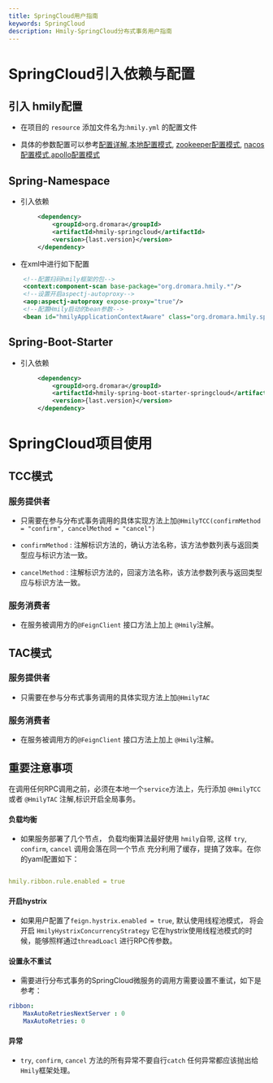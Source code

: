 ```yaml
---
title: SpringCloud用户指南
keywords: SpringCloud
description: Hmily-SpringCloud分布式事务用户指南
---
```


# SpringCloud引入依赖与配置

## 引入 hmily配置

  * 在项目的 `resource` 添加文件名为:`hmily.yml` 的配置文件
  
  * 具体的参数配置可以参考[配置详解](config.md),[本地配置模式](config-local.md), [zookeeper配置模式](config-zookeeper.md), [nacos配置模式](config-nacos.md),[apollo配置模式](config-apollo.md)

## Spring-Namespace

* 引入依赖

```xml
        <dependency>
            <groupId>org.dromara</groupId>
            <artifactId>hmily-springcloud</artifactId>
            <version>{last.version}</version>
        </dependency>
```

* 在xml中进行如下配置

```xml
    <!--配置扫码hmily框架的包-->
    <context:component-scan base-package="org.dromara.hmily.*"/>
    <!--设置开启aspectj-autoproxy-->
    <aop:aspectj-autoproxy expose-proxy="true"/>
    <!--配置Hmily启动的bean参数-->
    <bean id="hmilyApplicationContextAware" class="org.dromara.hmily.spring.HmilyApplicationContextAware"/>
``` 

## Spring-Boot-Starter

* 引入依赖

```xml
        <dependency>
            <groupId>org.dromara</groupId>
            <artifactId>hmily-spring-boot-starter-springcloud</artifactId>
            <version>{last.version}</version>
        </dependency>
```

# SpringCloud项目使用

## TCC模式

### 服务提供者

   * 只需要在参与分布式事务调用的具体实现方法上加`@HmilyTCC(confirmMethod = "confirm", cancelMethod = "cancel")`
  
   * `confirmMethod` : 注解标识方法的，确认方法名称，该方法参数列表与返回类型应与标识方法一致。
  
   * `cancelMethod` :  注解标识方法的，回滚方法名称，该方法参数列表与返回类型应与标识方法一致。

### 服务消费者

  * 在服务被调用方的`@FeignClient` 接口方法上加上 `@Hmily`注解。

## TAC模式

### 服务提供者

  * 只需要在参与分布式事务调用的具体实现方法上加`@HmilyTAC`

### 服务消费者

  * 在服务被调用方的`@FeignClient` 接口方法上加上 `@Hmily`注解。

## 重要注意事项

  在调用任何RPC调用之前，必须在本地一个`service`方法上，先行添加 `@HmilyTCC` 或者 `@HmilyTAC` 注解,标识开启全局事务。
  
#### 负载均衡
 
* 如果服务部署了几个节点， 负载均衡算法最好使用 `hmily`自带, 这样 `try`, `confirm`, `cancel` 调用会落在同一个节点
  充分利用了缓存，提搞了效率。在你的yaml配置如下：
  
```yaml

hmily.ribbon.rule.enabled = true

```  

#### 开启hystrix

* 如果用户配置了`feign.hystrix.enabled = true`, 默认使用线程池模式， 将会开启 `HmilyHystrixConcurrencyStrategy`
  它在hystrix使用线程池模式的时候，能够照样通过`threadLoacl` 进行RPC传参数。
  

#### 设置永不重试
    
* 需要进行分布式事务的SpringCloud微服务的调用方需要设置不重试，如下是参考：

```yaml
ribbon:
    MaxAutoRetriesNextServer : 0
    MaxAutoRetries: 0
```

#### 异常
  
  * `try`, `confirm`, `cancel` 方法的所有异常不要自行`catch` 任何异常都应该抛出给 `Hmily`框架处理。
  
